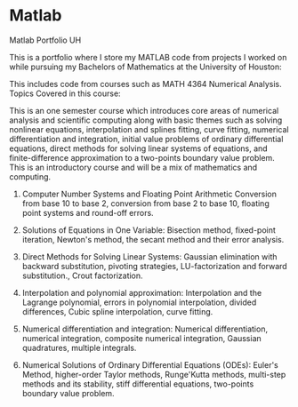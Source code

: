 # Matlab
Matlab Portfolio UH

This is a portfolio where I store my MATLAB code from projects I worked on while pursuing my Bachelors of Mathematics at the University of Houston:

This includes code from courses such as MATH 4364 Numerical Analysis. Topics Covered in this course:

This is an one semester course which introduces core areas of numerical analysis and scientific computing along with basic themes such as solving nonlinear equations, interpolation and splines fitting, curve fitting, numerical differentiation and integration, initial value problems of ordinary differential equations, direct methods for solving linear systems of equations, and finite-difference approximation to a two-points boundary value problem. This is an introductory course and will be a mix of mathematics and computing.

1. Computer Number Systems and Floating Point Arithmetic Conversion from base 10 to base 2,  conversion from base 2 to base 10, floating point systems and round-off errors.

2. Solutions of Equations in One Variable:
    Bisection method, fixed-point iteration, Newton's method, the secant method and their error analysis.

3. Direct Methods for Solving Linear Systems:
    Gaussian elimination with backward substitution, pivoting strategies, LU-factorization and forward substitution., Crout factorization.

4. Interpolation and polynomial approximation:
    Interpolation and the Lagrange polynomial, errors in polynomial interpolation, divided differences, Cubic spline interpolation, curve fitting.

5. Numerical differentiation and integration:
    Numerical differentiation, numerical integration, composite numerical integration, Gaussian quadratures, multiple integrals.

6. Numerical Solutions of Ordinary Differential Equations (ODEs):
    Euler's Method, higher-order Taylor methods, Runge'Kutta methods, multi-step methods and its stability, stiff differential equations, two-points boundary value problem.
